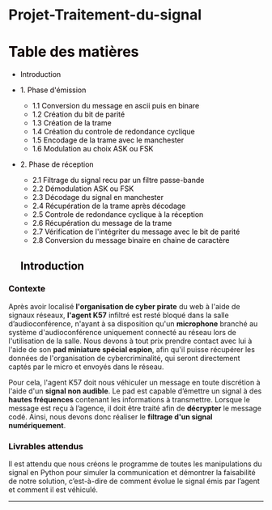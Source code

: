 # Projet-Traitement-du-signal

# <font color=b>Table des matières</font>

* <font color=b>Introduction</font>
    
    
* <font color=b>1. Phase d'émission</font>
    
    * <font color=b>1.1 Conversion du message en ascii puis en binare</font>    
    * <font color=b>1.2 Création du bit de parité</font>    
    * <font color=b>1.3 Création de la trame</font>    
    * <font color=b>1.4 Création du controle de redondance cyclique</font>  
    * <font color=b>1.5 Encodage de la trame avec le manchester</font>  
    * <font color=b>1.6 Modulation au choix ASK ou FSK</font>  

* <font color=b>2. Phase de réception</font>
    
    * <font color=b>2.1 Filtrage du signal recu par un filtre passe-bande</font>    
    * <font color=b>2.2 Démodulation ASK ou FSK</font>    
    * <font color=b>2.3 Décodage du signal en manchester</font>    
    * <font color=b>2.4 Récupération de la trame après décodage</font>  
    * <font color=b>2.5 Controle de redondance cyclique à la réception</font>  
    * <font color=b>2.6 Récupération du message de la trame</font> 
    * <font color=b>2.7 Vérification de l'intégriter du message avec le bit de parité</font> 
    * <font color=b>2.8 Conversion du message binaire en chaine de caractère</font> 
    
    ## <font color=b>**Introduction**</font>
    
### <font color=b>**Contexte**</font>   
Après avoir localisé __l'organisation de cyber pirate__ du web à l'aide de signaux réseaux, __l'agent K57__ infiltré est resté bloqué dans la salle d’audioconférence, n'ayant à sa disposition qu'un __microphone__ branché au système d'audioconférence uniquement connecté au réseau lors de l'utilisation de la salle. Nous devons à tout prix prendre contact avec lui à l'aide de son __pad miniature spécial espion__, afin qu'il puisse récupérer les données de l'organisation de cybercriminalité, qui seront directement captés par le micro et envoyés dans le réseau.  

Pour cela, l'agent K57 doit nous véhiculer un message en toute discrétion à l'aide d'un __signal non audible__. Le pad est capable d’émettre un signal à des __hautes fréquences__ contenant les informations à transmettre. Lorsque le message est reçu à l’agence, il doit être traité afin de __décrypter__ le message codé. Ainsi, nous devons donc réaliser le __filtrage d'un signal numériquement__.
    
### <font color=b>**Livrables attendus**</font> 
Il est attendu que nous créons le programme de toutes les manipulations du signal en Python pour simuler la communication et démontrer la faisabilité de notre solution, c’est-à-dire de comment évolue le signal émis par l’agent et comment il est véhiculé. 

    
---
